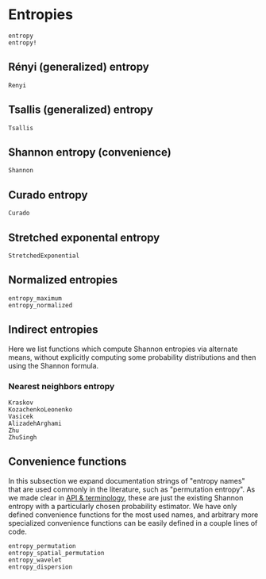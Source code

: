 # Entropies

```@docs
entropy
entropy!
```

## Rényi (generalized) entropy

```@docs
Renyi
```

## Tsallis (generalized) entropy

```@docs
Tsallis
```

## Shannon entropy (convenience)

```@docs
Shannon
```

## Curado entropy

```@docs
Curado
```

## Stretched exponental entropy

```@docs
StretchedExponential
```

## Normalized entropies

```@docs
entropy_maximum
entropy_normalized
```

## Indirect entropies

Here we list functions which compute Shannon entropies via alternate means, without explicitly computing some probability distributions and then using the Shannon formula.

### Nearest neighbors entropy

```@docs
Kraskov
KozachenkoLeonenko
Vasicek
AlizadehArghami
Zhu
ZhuSingh
```

## Convenience functions

In this subsection we expand documentation strings of "entropy names" that are used commonly in the literature, such as "permutation entropy". As we made clear in [API & terminology](@ref), these are just the existing Shannon entropy with a particularly chosen probability estimator. We have only defined convenience functions for the most used names, and arbitrary more specialized convenience functions can be easily defined in a couple lines of code.

```@docs
entropy_permutation
entropy_spatial_permutation
entropy_wavelet
entropy_dispersion
```
